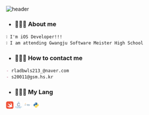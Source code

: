 
![header](https://capsule-render.vercel.app/api?type=waving&color=white&height=300&section=header&text=You%20Jin&fontSize=57&desc=iOS%20Developer,%20That's%20Me!)

- ### 👩🏻‍💻 About me
```Markdown
❕ I'm iOS Developer!!!
❕ I am attending Gwangju Software Meister High School
```

- ### 👩🏻‍💻 How to contact me
```Markdown
- rladbwls213_@naver.com
- s20011@gsm.hs.kr
```
	
- ### 👩🏻‍💻 My Lang
<code><img height="20" src="https://raw.githubusercontent.com/github/explore/80688e429a7d4ef2fca1e82350fe8e3517d3494d/topics/swift/swift.png"></code>
<code><img height="20" src="https://raw.githubusercontent.com/github/explore/80688e429a7d4ef2fca1e82350fe8e3517d3494d/topics/c/c.png"></code>
<code><img height="20" src="https://raw.githubusercontent.com/github/explore/80688e429a7d4ef2fca1e82350fe8e3517d3494d/topics/java/java.png"></code>
<code><img height="20" src="https://raw.githubusercontent.com/github/explore/80688e429a7d4ef2fca1e82350fe8e3517d3494d/topics/python/python.png"></code>

